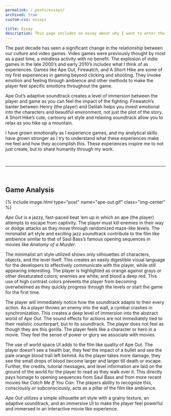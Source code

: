 ```yaml
---
permalink: /_posts/essays/
archived: true
custom-css: essays

title: Essay
description: This page includes an essay about why I want to enter the profession of game development and a critique of a game.
---
```


The past decade has seen a significant change in the relationship between our culture and video games. Video games were previously thought by most as a past time, a mindless activity with no benefit. The explosion of indie games in the late 2000’s and early 2010’s includes what I think of as experiences. Games like Ape Out, Firewatch, and A Short Hike are some of my first experiences in gaming beyond clicking and shooting. They invoke emotion and feeling through ambience and other methods to make the player feel specific emotions throughout the game.

Ape Out’s adaptive soundtrack creates a level of immersion between the player and game as you can feel the impact of the fighting. Firewatch’s banter between Henry (the player) and Delilah helps you invest emotional into the characters and beautiful environment, not just the plot of the story. A Short Hike’s cute, cartoony art style and relaxing soundtrack allow you to relax as you hike up a mountain.

I have grown emotionally as I experience games, and my analytical skills have grown stronger as I try to understand what these experiences make me feel and how they accomplish this. These experiences inspire me to not just create, but to share humanity through my work.

<br/>

---

<br/>

<h2 class="center-text"> Game Analysis </h2>

{% include image.html type="post" name="ape-out.gif" class="img-center" %}

_Ape Out_ is a jazzy, fast-paced beat ‘em up in which an ape (the player) attempts to escape from captivity. The player must kill enemies in their way or dodge attacks as they move through randomized maze-like levels. The minimalist art style and exciting jazz soundtrack contribute to the film like ambience similar to that of Saul Bass’s famous opening sequences in movies like _Anatomy of a Murder_.

The minimalist art style utilized shows only silhouettes of characters, objects, and the level itself. This creates an easily digestible visual language for the developers to effectively communicate with the player, while still appearing interesting. The player is highlighted as orange against grays or other desaturated colors; enemies are white; and blood a deep red. This use of high contrast colors prevents the player from becoming overwhelmed as they quickly progress through the levels or start the game for the first time.

The player will immediately notice how the soundtrack adapts to their every action. As a player throws an enemy into the wall, a cymbal crashes in synchronization. This creates a deep level of immersion into the abstract world of _Ape Out_. The sound effects for actions are not immediately tied to their realistic counterpart, but to its soundtrack. The player does not feel as though they are this gorilla. The player feels like a character or hero in a movie. They feel the sense of power or glory we associate with movies.

The use of world space UI adds to the film like quality of Ape Out. The player doesn’t see a health bar, they feel the impact of a bullet and see the pale orange blood trail left behind. As the player takes more damage, they see the small drops of blood become larger and larger till death or escape. Further, the credits, tutorial messages, and level information are laid on the ground of the world for the player to read as they walk over it. This directly pays homage to opening sequences from Saul Bass and from more recent movies like _Catch Me If You Can_. The players ability to recognize this, consciously or subconsciously, acts as a pillar of the film like ambience.

_Ape Out_ utilizes a simple silhouette art style with a grainy texture, an adaptive soundtrack, and an immersive UI to make the player feel powerful and immersed in an interactive movie like experience.
